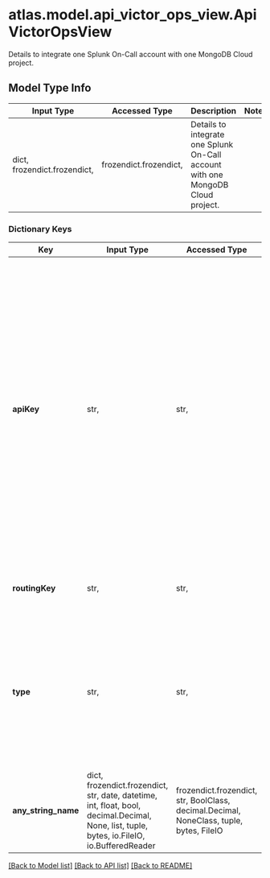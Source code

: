# atlas.model.api_victor_ops_view.ApiVictorOpsView

Details to integrate one Splunk On-Call account with one MongoDB Cloud project.

## Model Type Info
Input Type | Accessed Type | Description | Notes
------------ | ------------- | ------------- | -------------
dict, frozendict.frozendict,  | frozendict.frozendict,  | Details to integrate one Splunk On-Call account with one MongoDB Cloud project. | 

### Dictionary Keys
Key | Input Type | Accessed Type | Description | Notes
------------ | ------------- | ------------- | ------------- | -------------
**apiKey** | str,  | str,  | Key that allows MongoDB Cloud to access your VictorOps account.  **NOTE**: After you create a notification which requires an API or integration key, the key appears partially redacted when you:  * View or edit the alert through the Atlas UI.  * Query the alert for the notification through the Atlas Administration API. | 
**routingKey** | str,  | str,  | Routing key associated with your Splunk On-Call account. | [optional] 
**type** | str,  | str,  | Human-readable label that identifies the service to which you want to integrate with MongoDB Cloud. The value must match the third-party service integration type. | [optional] must be one of ["VICTOR_OPS", ] 
**any_string_name** | dict, frozendict.frozendict, str, date, datetime, int, float, bool, decimal.Decimal, None, list, tuple, bytes, io.FileIO, io.BufferedReader | frozendict.frozendict, str, BoolClass, decimal.Decimal, NoneClass, tuple, bytes, FileIO | any string name can be used but the value must be the correct type | [optional]

[[Back to Model list]](../../README.md#documentation-for-models) [[Back to API list]](../../README.md#documentation-for-api-endpoints) [[Back to README]](../../README.md)

